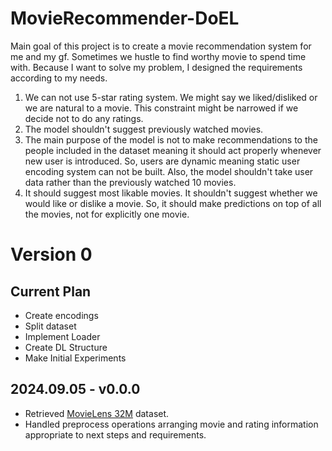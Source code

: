 # MovieRecommender-DoEL

Main goal of this project is to create a movie recommendation system
for me and my gf. Sometimes we hustle to find worthy movie to spend time with.
Because I want to solve my problem, I designed the requirements according to
my needs. 
1. We can not use 5-star rating system. We might say we liked/disliked or we are natural to a movie. This constraint might be narrowed if we decide not to do any ratings.
2. The model shouldn't suggest previously watched movies.
3. The main purpose of the model is not to make recommendations to the people included in the dataset meaning it should act properly whenever new user is introduced. So, users are dynamic meaning static user encoding system can not be built. Also, the model shouldn't take user data rather than the previously watched 10 movies.
4. It should suggest most likable movies. It shouldn't suggest whether we would like or dislike a movie. So, it should make predictions on top of all the movies, not for explicitly one movie.


# Version 0

## Current Plan
* Create encodings
* Split dataset
* Implement Loader
* Create DL Structure
* Make Initial Experiments

## 2024.09.05 - v0.0.0

* Retrieved [MovieLens 32M](https://grouplens.org/datasets/movielens/) dataset.
* Handled preprocess operations arranging movie and rating information appropriate to next steps and requirements.

